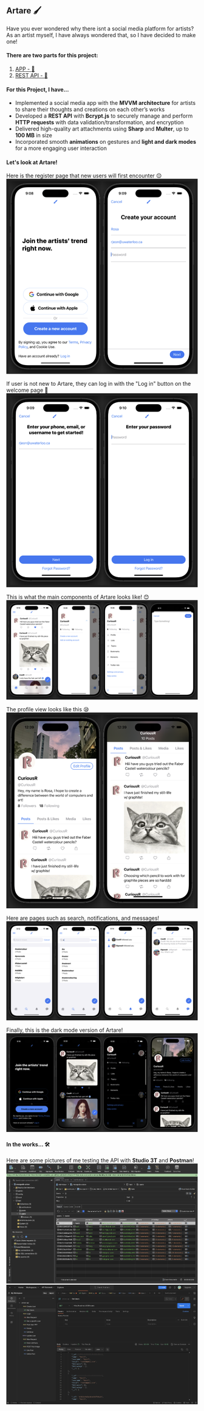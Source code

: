 ## **Artare** :paintbrush:

Have you ever wondered why there isnt a social media platform for artists?
As an artist myself, I have always wondered that, so I have decided to make one!

#### There are two parts for this project:
1. [<u>APP</u> - :link:](https://github.com/CuriousR82/Artare)
2. [<u>REST API</u> - :link:](https://github.com/CuriousR82/artare-api)


#### For this Project, I have...
- Implemented a social media app with the **MVVM architecture** for artists to share their thoughts and creations on each other’s works
- Developed a **REST API** with **Bcrypt.js** to securely manage and perform **HTTP requests** with data validation/transformation, and encryption
- Delivered high-quality art attachments using **Sharp** and **Multer**, up to **100 MB** in size
- Incorporated smooth **animations** on gestures and **light and dark modes** for a more engaging user interaction

#### Let's look at Artare!
Here is the register page that new users will first encounter :relieved: 
![1](/readme_pics/register.png)

If user is not new to Artare, they can log in with the "Log in" button on the welcome page :eyes:
![2](/readme_pics/login.png)

This is what the main components of Artare looks like! :blush: 
![3](/readme_pics/main.png)

The profile view looks like this :sleepy: 
![4](/readme_pics/profile.png)

Here are pages such as search, notifications, and messages! 
![5](/readme_pics/search.png)

Finally, this is the dark mode version of Artare! 
![6](/readme_pics/dark.png)

#### In the works... :hammer_and_wrench:
Here are some pictures of me testing the API with **Studio 3T** and **Postman**!
![7](/readme_pics/studio.png)
![9](/readme_pics/postman.png)